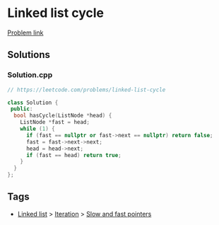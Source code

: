 # Linked list cycle

[Problem link](https://leetcode.com/problems/linked-list-cycle)

## Solutions


### Solution.cpp
```cpp
// https://leetcode.com/problems/linked-list-cycle

class Solution {
 public:
  bool hasCycle(ListNode *head) {
    ListNode *fast = head;
    while (1) {
      if (fast == nullptr or fast->next == nullptr) return false;
      fast = fast->next->next;
      head = head->next;
      if (fast == head) return true;
    }
  }
};
```
## Tags

* [Linked list](/Collections/linked-list.md#linked-list) > [Iteration](/Collections/linked-list.md#iteration) > [Slow and fast pointers](/Collections/linked-list.md#slow-and-fast-pointers)
